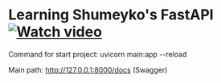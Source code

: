 # Learning Shumeyko's FastAPI [![Watch video](https://img.youtube.com/vi/gBfkX9H3szQ/maxresdefault.jpg)](https://youtu.be/gBfkX9H3szQ?si=qEESCqo84Aco3GDB)

Command for start project: uvicorn main:app --reload

Main path: http://127.0.0.1:8000/docs (Swagger)
